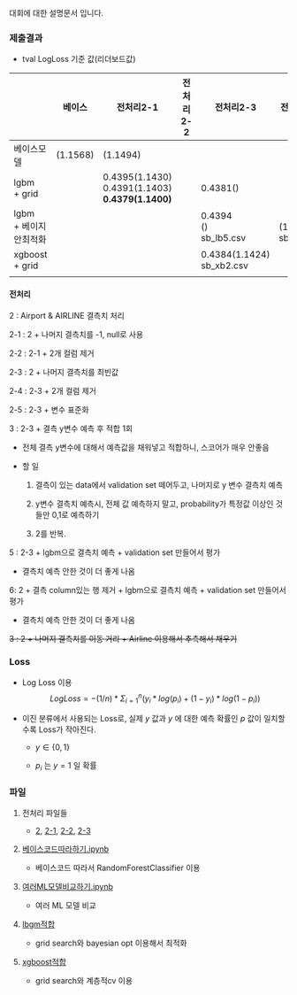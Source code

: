 대회에 대한 설명문서 입니다.



### 제출결과

+ tval LogLoss 기준 값(리더보드값)

|                             | 베이스   | 전처리2-1                                                  | 전처리2-2 | 전처리2-3                      | 전처리2-4                      | 전처리2-5 | 전처리3  |      |      |
| --------------------------- | -------- | ---------------------------------------------------------- | --------- | ------------------------------ | ------------------------------ | --------- | -------- | ---- | ---- |
| 베이스모델                  | (1.1568) | (1.1494)                                                   |           |                                |                                |           |          |      |      |
| lgbm<br />+ grid            |          | 0.4395(1.1430)<br />0.4391(1.1403)<br />**0.4379(1.1400)** |           | 0.4381()                       |                                |           | (1.9952) |      |      |
| lgbm <br />+ 베이지안최적화 |          |                                                            |           | 0.4394<br />()<br />sb_lb5.csv | <br />(1.1530)<br />sb_lb3.csv |           |          |      |      |
| xgboost<br />+ grid         |          |                                                            |           | 0.4384(1.1424)<br />sb_xb2.csv |                                |           |          |      |      |
|                             |          |                                                            |           |                                |                                |           |          |      |      |



#### 전처리

2 : Airport & AIRLINE 결측치 처리

2-1 : 2 + 나머지 결측치를 -1, null로 사용

2-2 : 2-1 + 2개 컬럼 제거

2-3 : 2 + 나머지 결측치를 최빈값

2-4 : 2-3 + 2개 컬럼 제거

2-5 : 2-3 + 변수 표준화

3 : 2-3 + 결측 y변수 예측 후 적합 1회

+ 전체 결측 y변수에 대해서 예측값을 채워넣고 적합하니, 스코어가 매우 안좋음

+ 할 일

  1. 결측이 있는 data에서 validation set 떼어두고, 나머지로 y 변수 결측치 예측

  2. y변수 결측치 예측시, 전체 값 예측하지 말고, probability가 특정값 이상인 것들만 0,1로 예측하기

  3. 2를 반복.



5 : 2-3 + lgbm으로 결측치 예측 + validation set 만들어서 평가

+ 결측치 예측 안한 것이 더 좋게 나옴

6: 2 + 결측 column있는 행 제거 + lgbm으로 결측치 예측 + validation set 만들어서 평가

+ 결측치 예측 안한 것이 더 좋게 나옴




~~3 : 2 + 나머지 결측치를 이동 거리 + Airline 이용해서 추측해서 채우기~~







### Loss

+ Log Loss 이용
    $$
    Log Loss = - (1/n) * Σ_{i=1}^n (y_i * log(p_i) + (1 - y_i) * log(1 - p_i))
    $$

+ 이진 분류에서 사용되는 Loss로, 실제 $y$ 값과 $y$ 에 대한 예측 확률인 $p$ 값이 일치할수록 Loss가 작아진다.

    + $y \in \{0,1\}$

    + $p_i$ 는 $y=1$ 일 확률






### 파일

1. 전처리 파일들

   + [2](./전처리방법2.ipynb), [2-1](./전처리방법2-1.ipynb), [2-2](./전처리방법2-2.ipynb), [2-3](./전처리방법2-3.ipynb)

     

2. [베이스코드따라하기.ipynb](./베이스코드따라하기.ipynb)

   + 베이스코드 따라서 RandomForestClassifier 이용

     

3. [여러ML모델비교하기.ipynb](./여러ML모델비교하기.ipynb)
   + 여러 ML 모델 비교

4. [lbgm적합](./LGBM적합후제출.ipynb)
   + grid search와 bayesian opt 이용해서 최적화

5. [xgboost적합](./model_xgboost.ipynb)
   + grid search와 계층적cv 이용


